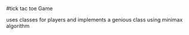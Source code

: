 #tick tac toe Game

uses classes for players and implements a genious class using minimax algorithm
